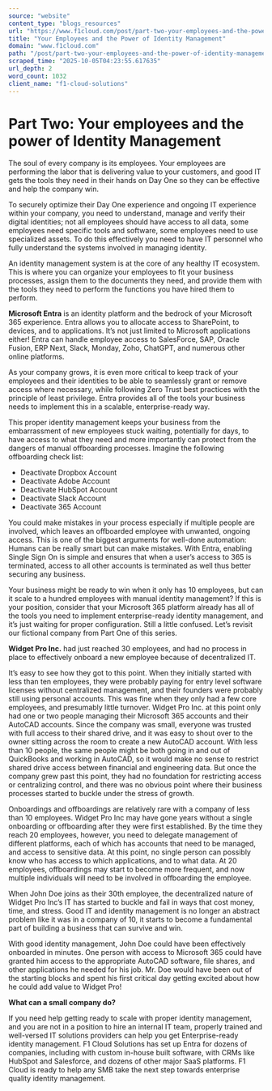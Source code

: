 ```yaml
---
source: "website"
content_type: "blogs_resources"
url: "https://www.f1cloud.com/post/part-two-your-employees-and-the-power-of-identity-management"
title: "Your Employees and the Power of Identity Management"
domain: "www.f1cloud.com"
path: "/post/part-two-your-employees-and-the-power-of-identity-management"
scraped_time: "2025-10-05T04:23:55.617635"
url_depth: 2
word_count: 1032
client_name: "f1-cloud-solutions"
---
```


# Part Two: Your employees and the power of Identity Management

The soul of every company is its employees. Your employees are performing the labor that is delivering value to your customers, and good IT gets the tools they need in their hands on Day One so they can be effective and help the company win.

To securely optimize their Day One experience and ongoing IT experience within your company, you need to understand, manage and verify their digital identities; not all employees should have access to all data, some employees need specific tools and software, some employees need to use specialized assets. To do this effectively you need to have IT personnel who fully understand the systems involved in managing identity.

An identity management system is at the core of any healthy IT ecosystem. This is where you can organize your employees to fit your business processes, assign them to the documents they need, and provide them with the tools they need to perform the functions you have hired them to perform.

**Microsoft Entra** is an identity platform and the bedrock of your Microsoft 365 experience. Entra allows you to allocate access to SharePoint, to devices, and to applications. It’s not just limited to Microsoft applications either! Entra can handle employee access to SalesForce, SAP, Oracle Fusion, ERP Next, Slack, Monday, Zoho, ChatGPT, and numerous other online platforms.

As your company grows, it is even more critical to keep track of your employees and their identities to be able to seamlessly grant or remove access where necessary, while following Zero Trust best practices with the principle of least privilege. Entra provides all of the tools your business needs to implement this in a scalable, enterprise-ready way.

This proper identity management keeps your business from the embarrassment of new employees stuck waiting, potentially for days, to have access to what they need and more importantly can protect from the dangers of manual offboarding processes. Imagine the following offboarding check list:

* Deactivate Dropbox Account  
* Deactivate Adobe Account  
* Deactivate HubSpot Account  
* Deactivate Slack Account  
* Deactivate 365 Account  

You could make mistakes in your process especially if multiple people are involved, which leaves an offboarded employee with unwanted, ongoing access. This is one of the biggest arguments for well-done automation: Humans can be really smart but can make mistakes. With Entra, enabling Single Sign On is simple and ensures that when a user’s access to 365 is terminated, access to all other accounts is terminated as well thus better securing any business.

Your business might be ready to win when it only has 10 employees, but can it scale to a hundred employees with manual identity management? If this is your position, consider that your Microsoft 365 platform already has all of the tools you need to implement enterprise-ready identity management, and it’s just waiting for proper configuration. Still a little confused. Let’s revisit our fictional company from Part One of this series.

**Widget Pro Inc.** had just reached 30 employees, and had no process in place to effectively onboard a new employee because of decentralized IT.

It’s easy to see how they got to this point. When they initially started with less than ten employees, they were probably paying for entry level software licenses without centralized management, and their founders were probably still using personal accounts. This was fine when they only had a few core employees, and presumably little turnover. Widget Pro Inc. at this point only had one or two people managing their Microsoft 365 accounts and their AutoCAD accounts. Since the company was small, everyone was trusted with full access to their shared drive, and it was easy to shout over to the owner sitting across the room to create a new AutoCAD account. With less than 10 people, the same people might be both going in and out of QuickBooks and working in AutoCAD, so it would make no sense to restrict shared drive access between financial and engineering data. But once the company grew past this point, they had no foundation for restricting access or centralizing control, and there was no obvious point where their business processes started to buckle under the stress of growth.

Onboardings and offboardings are relatively rare with a company of less than 10 employees. Widget Pro Inc may have gone years without a single onboarding or offboarding after they were first established. By the time they reach 20 employees, however, you need to delegate management of different platforms, each of which has accounts that need to be managed, and access to sensitive data. At this point, no single person can possibly know who has access to which applications, and to what data. At 20 employees, offboardings may start to become more frequent, and now multiple individuals will need to be involved in offboarding the employee.

When John Doe joins as their 30th employee, the decentralized nature of Widget Pro Inc’s IT has started to buckle and fail in ways that cost money, time, and stress. Good IT and identity management is no longer an abstract problem like it was in a company of 10, it starts to become a fundamental part of building a business that can survive and win.

With good identity management, John Doe could have been effectively onboarded in minutes. One person with access to Microsoft 365 could have granted him access to the appropriate AutoCAD software, file shares, and other applications he needed for his job. Mr. Doe would have been out of the starting blocks and spent his first critical day getting excited about how he could add value to Widget Pro!

**What can a small company do?**

If you need help getting ready to scale with proper identity management, and you are not in a position to hire an internal IT team, properly trained and well-versed IT solutions providers can help you get Enterprise-ready identity management. F1 Cloud Solutions has set up Entra for dozens of companies, including with custom in-house built software, with CRMs like HubSpot and Salesforce, and dozens of other major SaaS platforms. F1 Cloud is ready to help any SMB take the next step towards enterprise quality identity management.